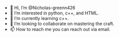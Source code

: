 - 👋 Hi, I’m @Nicholas-greenn426
- 👀 I’m interested in python, c++, and HTML.
- 🌱 I’m currently learning c++.
- 💞️ I’m looking to collaborate on mastering the craft.
- 📫 How to reach me you can reach out via email.

<!---
Nicholas-greenn426/Nicholas-greenn426 is a ✨ special ✨ repository because its `README.md` (this file) appears on your GitHub profile.
You can click the Preview link to take a look at your changes.
--->
